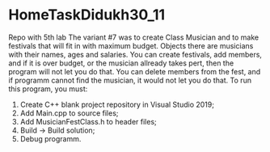 # HomeTaskDidukh30_11
Repo with 5th lab
The variant #7 was to create Class Musician and to make festivals that will fit in with maximum budget. 
Objects there are musicians with their names, ages and salaries.
You can create festivals, add members, and if it is over budget, or the musician allready takes pert, then the program will not let you do that.
You can delete members from the fest, and if programm cannot find the musician, it would not let you do that.
To run this program, you must:
1. Create C++ blank project repository in Visual Studio 2019;
2. Add Main.cpp to source files;
3. Add MusicianFestClass.h to header files;
4. Build -> Build solution;
5. Debug programm.
